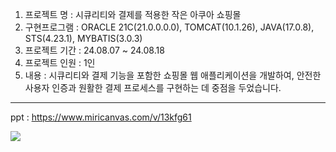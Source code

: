 1. 프로젝트 명 : 시큐리티와 결제를 적용한 작은 아쿠아 쇼핑몰<br>
2. 구현프로그램 : ORACLE 21C(21.0.0.0.0), TOMCAT(10.1.26), JAVA(17.0.8), STS(4.23.1), MYBATIS(3.0.3)<br>
3. 프로젝트 기간 : 24.08.07 ~ 24.08.18<br>
4. 프로젝트 인원 : 1인<br>
5. 내용 : 시큐리티와 결제 기능을 포함한 쇼핑몰 웹 애플리케이션을 개발하여, 안전한 사용자 인증과 원활한 결제 프로세스를 구현하는 데 중점을 두었습니다.

---
ppt : https://www.miricanvas.com/v/13kfg61

<img src="https://cafeptthumb-phinf.pstatic.net/MjAyNDA4MjBfMTE0/MDAxNzI0MTQ1MTA5NDAz.yxcTDLNu-Yn3K_Cp3xZR0VHc_gFCBh2IlHBjDGQEmQEg.2DgpiwdpKlp03pVU_lXd-zXk2jFzjKgjYebEYlz32WYg.PNG/%EB%A9%94%EC%9D%B8.png?type=w1600">
